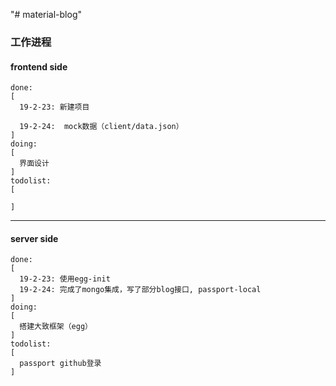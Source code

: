 "# material-blog" 

### 工作进程

#### frontend side
```
done: 
[
  19-2-23: 新建项目

  19-2-24:  mock数据（client/data.json）
]
doing:
[
  界面设计
]
todolist:
[

]
```

------------------

#### server side
```
done: 
[
  19-2-23: 使用egg-init
  19-2-24: 完成了mongo集成，写了部分blog接口, passport-local
]
doing:
[
  搭建大致框架（egg）
]
todolist:
[
  passport github登录
]
```
